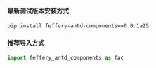 #### 最新测试版本安装方式

```bash
pip install feffery-antd-components==0.0.1a25
```

#### 推荐导入方式

```Python
import feffery_antd_components as fac
```